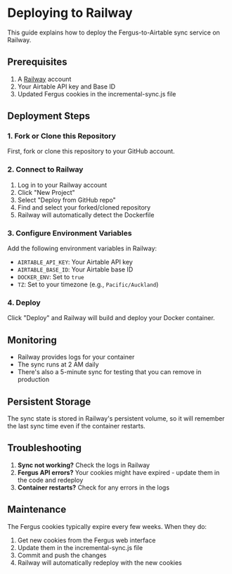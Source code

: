 # Deploying to Railway

This guide explains how to deploy the Fergus-to-Airtable sync service on Railway.

## Prerequisites

1. A [Railway](https://railway.app/) account
2. Your Airtable API key and Base ID
3. Updated Fergus cookies in the incremental-sync.js file

## Deployment Steps

### 1. Fork or Clone this Repository

First, fork or clone this repository to your GitHub account.

### 2. Connect to Railway

1. Log in to your Railway account
2. Click "New Project"
3. Select "Deploy from GitHub repo"
4. Find and select your forked/cloned repository
5. Railway will automatically detect the Dockerfile

### 3. Configure Environment Variables

Add the following environment variables in Railway:

- `AIRTABLE_API_KEY`: Your Airtable API key
- `AIRTABLE_BASE_ID`: Your Airtable base ID
- `DOCKER_ENV`: Set to `true`
- `TZ`: Set to your timezone (e.g., `Pacific/Auckland`)

### 4. Deploy

Click "Deploy" and Railway will build and deploy your Docker container.

## Monitoring

- Railway provides logs for your container
- The sync runs at 2 AM daily
- There's also a 5-minute sync for testing that you can remove in production

## Persistent Storage

The sync state is stored in Railway's persistent volume, so it will remember the last sync time even if the container restarts.

## Troubleshooting

1. **Sync not working?** Check the logs in Railway
2. **Fergus API errors?** Your cookies might have expired - update them in the code and redeploy
3. **Container restarts?** Check for any errors in the logs

## Maintenance

The Fergus cookies typically expire every few weeks. When they do:

1. Get new cookies from the Fergus web interface
2. Update them in the incremental-sync.js file
3. Commit and push the changes
4. Railway will automatically redeploy with the new cookies 